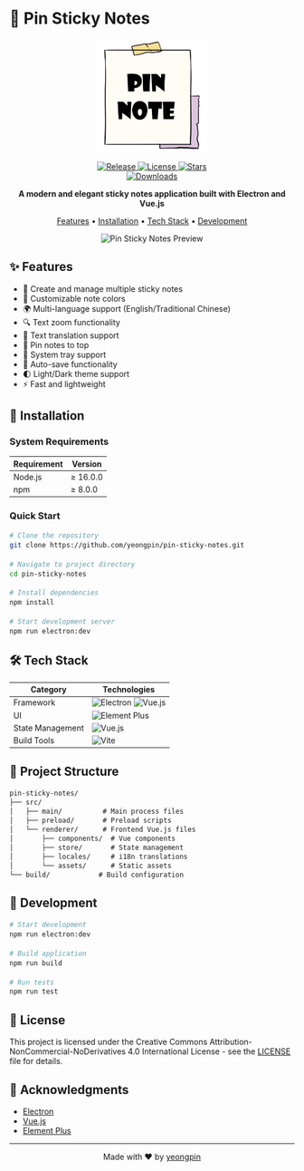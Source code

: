 # 📝 Pin Sticky Notes

<div align="center">

<p align="center">
  <img src="./src/assets/pin-note.png" alt="Pin Note Logo" width="200"/>
</p>

<p align="center">
  <a href="https://github.com/yeongpin/pin-sticky-notes/releases/latest">
    <img src="https://img.shields.io/github/v/release/yeongpin/pin-sticky-notes?style=flat-square&logo=github&color=blue" alt="Release"/>
  </a>
  <a href="https://creativecommons.org/licenses/by-nc-nd/4.0/">
    <img src="https://img.shields.io/badge/License-CC_BY--NC--ND_4.0-lightgrey.svg" alt="License"/>
  </a>
  <a href="https://github.com/yeongpin/pin-sticky-notes/stargazers">
    <img src="https://img.shields.io/github/stars/yeongpin/pin-sticky-notes?style=flat-square&logo=github" alt="Stars"/>
  </a>
  <br/>
  <a href="https://github.com/yeongpin/pin-sticky-notes/releases">
    <img src="https://img.shields.io/github/downloads/yeongpin/pin-sticky-notes/total?style=flat-square&logo=github" alt="Downloads"/>
  </a>
</p>

<p align="center">
  <b>A modern and elegant sticky notes application built with Electron and Vue.js</b>
</p>

<p align="center">
  <a href="#-features">Features</a> •
  <a href="#-installation">Installation</a> •
  <a href="#-tech-stack">Tech Stack</a> •
  <a href="#-development">Development</a>
</p>


<img src="./images/preview.png" alt="Pin Sticky Notes Preview" width="800"/>

</div>

## ✨ Features

- 📝 Create and manage multiple sticky notes
- 🎨 Customizable note colors
- 🌍 Multi-language support (English/Traditional Chinese)
- 🔍 Text zoom functionality
- 🔄 Text translation support
- 📌 Pin notes to top
- 🔔 System tray support
- 💾 Auto-save functionality
- 🌓 Light/Dark theme support
- ⚡ Fast and lightweight

## 🚀 Installation

### System Requirements

| Requirement | Version |
|------------|---------|
| Node.js | ≥ 16.0.0 |
| npm | ≥ 8.0.0 |

### Quick Start

```bash
# Clone the repository
git clone https://github.com/yeongpin/pin-sticky-notes.git

# Navigate to project directory
cd pin-sticky-notes

# Install dependencies
npm install

# Start development server
npm run electron:dev
```

## 🛠 Tech Stack

| Category | Technologies |
|----------|-------------|
| Framework | ![Electron](https://img.shields.io/badge/Electron-47848F?style=flat-square&logo=electron&logoColor=white) ![Vue.js](https://img.shields.io/badge/Vue.js-4FC08D?style=flat-square&logo=vuedotjs&logoColor=white) |
| UI | ![Element Plus](https://img.shields.io/badge/Element_Plus-409EFF?style=flat-square&logo=element&logoColor=white) |
| State Management | ![Vue.js](https://img.shields.io/badge/Vue_Store-4FC08D?style=flat-square&logo=vue.js&logoColor=white) |
| Build Tools | ![Vite](https://img.shields.io/badge/Vite-646CFF?style=flat-square&logo=vite&logoColor=white) |

## 📁 Project Structure

```plaintext
pin-sticky-notes/
├── src/
│   ├── main/          # Main process files
│   ├── preload/       # Preload scripts
│   └── renderer/      # Frontend Vue.js files
│       ├── components/  # Vue components
│       ├── store/       # State management
│       ├── locales/     # i18n translations
│       └── assets/      # Static assets
└── build/            # Build configuration
```

## 🔨 Development

```bash
# Start development
npm run electron:dev

# Build application
npm run build

# Run tests
npm run test
```

## 📄 License

This project is licensed under the Creative Commons Attribution-NonCommercial-NoDerivatives 4.0 International License - see the [LICENSE](LICENSE.md) file for details.

## 🙏 Acknowledgments

- [Electron](https://www.electronjs.org/)
- [Vue.js](https://vuejs.org/)
- [Element Plus](https://element-plus.org/)

---

<p align="center">Made with ❤️ by <a href="https://github.com/yeongpin">yeongpin</a></p>




